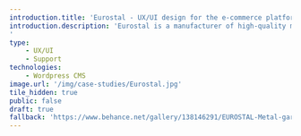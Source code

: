 ```yaml
---
introduction.title: 'Eurostal - UX/UI design for the e-commerce platform of a Polish metal garage manufacturer'
introduction.description: 'Eurostal is a manufacturer of high-quality metal garages. Our task was to design an intuitive interface for their new online store, along with an expanded product configurator.
'
type:
    - UX/UI
    - Support
technologies:
    - Wordpress CMS
image.url: '/img/case-studies/Eurostal.jpg'
tile_hidden: true
public: false
draft: true
fallback: 'https://www.behance.net/gallery/138146291/EUROSTAL-Metal-garage-e-commerce'
---
```


